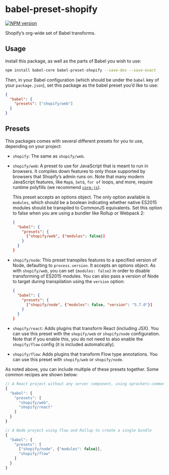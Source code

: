 # babel-preset-shopify

[![NPM version][npm-image]][npm-url]

Shopify’s org-wide set of Babel transforms.

## Usage

Install this package, as well as the parts of Babel you wish to use:

```bash
npm install babel-core babel-preset-shopify --save-dev --save-exact
```

Then, in your Babel configuration (which should be under the `babel` key of your `package.json`), set this package as the babel preset you’d like to use:

```json
{
  "babel": {
    "presets": ["shopify/web"]
  }
}
```

## Presets

This packages comes with several different presets for you to use, depending on your project:

- `shopify`: The same as `shopify/web`.

- `shopify/web`: A preset to use for JavaScript that is meant to run in browsers. It compiles down features to only those supported by browsers that Shopify’s admin runs on. Note that many modern JavaScript features, like `Map`s, `Set`s, `for of` loops, and more, require runtime polyfills (we recommend [`core-js`](https://github.com/zloirock/core-js)).

  This preset accepts an options object. The only option available is `modules`, which should be a boolean indicating whether native ES2015 modules should be transpiled to CommonJS equivalents. Set this option to false when you are using a bundler like Rollup or Webpack 2:

  ```json
  {
    "babel": {
      "presets": {
        ["shopify/web", {"modules": false}]
      }
    }
  }
  ```

- `shopify/node`: This preset transpiles features to a specified version of Node, defaulting to `process.version`. It accepts an options object. As with `shopify/web`, you can set `{modules: false}` in order to disable transforming of ES2015 modules. You can also pass a version of Node to target during transpilation using the `version` option:

  ```json
  {
    "babel": {
      "presets": {
        ["shopify/node", {"modules": false, "version": "5.7.0"}]
      }
    }
  }
  ```

- `shopify/react`: Adds plugins that transform React (including JSX). You can use this preset with the `shopify/web` or `shopify/node` configuration. Note that if you enable this, you do not need to also enable the `shopify/flow` config (it is included automatically).

- `shopify/flow`: Adds plugins that transform Flow type annotations. You can use this preset with `shopify/web` or `shopify/node`.

As noted above, you can include multiple of these presets together. Some common recipes are shown below:

```js
// A React project without any server component, using sprockets-commoner for bundling
{
  "babel": {
    "presets": [
      "shopify/web",
      "shopify/react"
    ]
  }
}

// A Node project using flow and Rollup to create a single bundle
{
  "babel": {
    "presets": [
      ["shopify/node", {"modules": false}],
      "shopify/flow"
    ]
  }
}
```

[npm-url]: https://npmjs.org/package/babel-preset-shopify
[npm-image]: http://img.shields.io/npm/v/babel-preset-shopify.svg?style=flat-square
